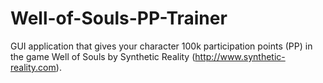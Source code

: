 # Well-of-Souls-PP-Trainer
GUI application that gives your character 100k participation points (PP) in the game Well of Souls by Synthetic Reality (http://www.synthetic-reality.com).
